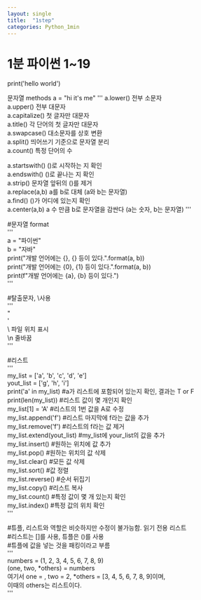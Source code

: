 ```yaml
---
layout: single
title:  "1step"
categories: Python_1min
---
```


# 1분 파이썬 1~19

print('hello world')


문자열 methods
a = "hi it's me"
'''
a.lower()       전부 소문자  
a.upper()       전부 대문자  
a.capitalize()  첫 글자만 대문자  
a.title()       각 단어의 첫 글자만 대문자  
a.swapcase()    대소문자를 상호 변환  
a.split()       띄어쓰기 기준으로 문자열 분리  
a.count()       특정 단어의 수  
  
a.startswith()  ()로 시작하는 지 확인  
a.endswith()    ()로 끝나는 지 확인  
a.strip()       문자열 앞뒤의 ()를 제거  
a.replace(a,b)  a를 b로 대체   (a와 b는 문자열)  
a.find()        ()가 어디에 있는지 확인  
a.center(a,b)   a 수 만큼 b로 문자열을 감싼다 (a는 숫자, b는 문자열)
'''  
  
#문자열 format  
'''  
a = "파이썬"  
b = "자바"  
print("개발 언어에는 {}, {} 등이 있다.".format(a, b))  
print("개발 언어에는 {0}, {1} 등이 있다.".format(a, b))  
print(f"개발 언어에는 {a}, {b} 등이 있다.")  
'''  
  
#탈출문자, \사용  
'''  
\"  
\'  
\\ 파일 위치 표시  
\n 줄바꿈  
'''  
  
#리스트  
'''  
my_list = ['a', 'b', 'c', 'd', 'e']  
yout_list = ['g', 'h', 'i']  
print('a' in my_list)       #a가 리스트에 포함되어 있는지 확인, 결과는 T or F  
print(len(my_list))         #리스트 값이 몇 개인지 확인   
my_list[1] = 'A'            #리스트의 1번 값을 A로 수정  
my_list.append('f')         #리스트 마지막에 f라는 값을 추가  
my_list.remove('f')         #리스트의 f라는 값 제거  
my_list.extend(yout_list)   #my_list에 your_list의 값을 추가  
my_list.insert()            #원하는 위치에 값 추가  
my_list.pop()               #원하는 위치의 값 삭제  
my_list.clear()             #모든 값 삭제  
my_list.sort()              #값 정렬  
my_list.reverse()           #순서 뒤집기  
my_list.copy()              #리스트 복사  
my_list.count()             #특정 값이 몇 개 있는지 확인  
my_list.index()             #특정 값의 위치 확인  
'''  
  
#튜플, 리스트와 역할은 비슷하지만 수정이 불가능함. 읽기 전용 리스트  
#리스트는 []를 사용, 튜플은 ()를 사용  
#튜플에 값을 넣는 것을 패킹이라고 부름  
'''  
numbers = (1, 2, 3, 4, 5, 6, 7, 8, 9)  
(one, two, *others) = numbers  
여기서 one = , two = 2, *others = [3, 4, 5, 6, 7, 8, 9]이며,  
이때의 others는 리스트이다.  
'''  
